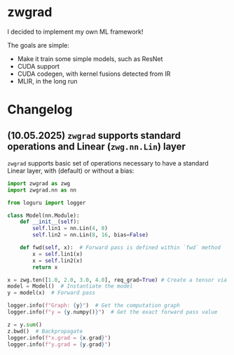 # zwgrad

I decided to implement my own ML framework!

The goals are simple:
- Make it train some simple models, such as ResNet
- CUDA support
- CUDA codegen, with kernel fusions detected from IR
- MLIR, in the long run

# Changelog

## (10.05.2025) `zwgrad` supports standard operations and Linear (`zwg.nn.Lin`) layer
`zwgrad` supports basic set of operations necessary to have a standard Linear layer, with (default) or without a bias:

```py
import zwgrad as zwg
import zwgrad.nn as nn

from loguru import logger

class Model(nn.Module):
    def __init__(self):
        self.lin1 = nn.Lin(4, 8)
        self.lin2 = nn.Lin(8, 16, bias=False)

    def fwd(self, x):  # Forward pass is defined within `fwd` method
        x = self.lin1(x)
        x = self.lin2(x)
        return x

x = zwg.ten([1.0, 2.0, 3.0, 4.0], req_grad=True) # Create a tensor via `zwg.ten` & track gradient
model = Model()  # Instantiate the model
y = model(x)  # Forward pass

logger.info(f"Graph: {y}")  # Get the computation graph
logger.info(f"y = {y.numpy()}")  # Get the exact forward pass value

z = y.sum()
z.bwd()  # Backpropagate
logger.info(f"x.grad = {x.grad}")
logger.info(f"y.grad = {y.grad}")
```

